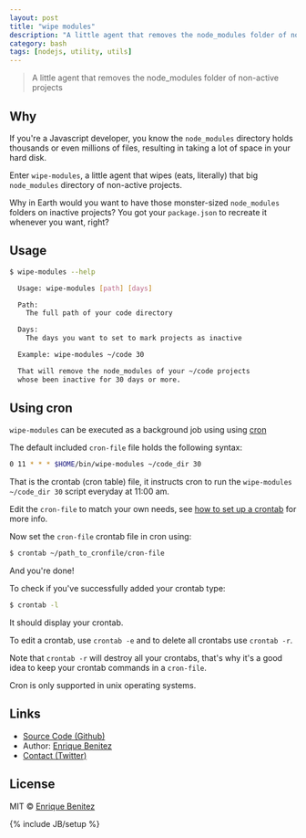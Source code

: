 ```yaml
---
layout: post
title: "wipe modules"
description: "A little agent that removes the node_modules folder of non-active projects"
category: bash
tags: [nodejs, utility, utils]
---
```


> A little agent that removes the node_modules folder of non-active projects

## Why

If you're a Javascript developer, you know the `node_modules` directory holds thousands or even millions of files, resulting in taking a lot of space in your hard disk.

Enter `wipe-modules`, a little agent that wipes (eats, literally) that big `node_modules` directory of non-active projects.

Why in Earth would you want to have those monster-sized `node_modules` folders on inactive projects? You got your `package.json` to recreate it whenever you want, right?

## Usage

```bash
$ wipe-modules --help

  Usage: wipe-modules [path] [days]

  Path:
    The full path of your code directory

  Days:
    The days you want to set to mark projects as inactive

  Example: wipe-modules ~/code 30

  That will remove the node_modules of your ~/code projects
  whose been inactive for 30 days or more.
```

## Using cron

`wipe-modules` can be executed as a background job using using [cron](https://en.wikipedia.org/wiki/Cron)

The default included `cron-file` file holds the following syntax:

```bash
0 11 * * * $HOME/bin/wipe-modules ~/code_dir 30
```

That is the crontab (cron table) file, it instructs cron to run the `wipe-modules ~/code_dir 30` script everyday at 11:00 am.

Edit the `cron-file` to match your own needs, see [how to set up a crontab](https://en.wikipedia.org/wiki/Cron#Overview) for more info.

Now set the `cron-file` crontab file in cron using:

```bash
$ crontab ~/path_to_cronfile/cron-file
```

And you're done!

To check if you've successfully added your crontab type:

```bash
$ crontab -l
```

It should display your crontab.

To edit a crontab, use `crontab -e` and to delete all crontabs use `crontab -r`.

Note that `crontab -r` will destroy all your crontabs, that's why it's a good idea to keep your crontab commands in a `cron-file`.

Cron is only supported in unix operating systems.

## Links

* [Source Code (Github)](https://github.com/bntzio/wipe-modules)
* Author: [Enrique Benitez](https://bntz.io)
* [Contact (Twitter)](https://twitter.com/bntzio)

## License

MIT © [Enrique Benitez](https://bntz.io)

{% include JB/setup %}
